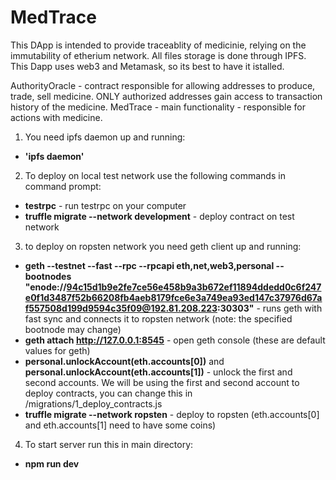 # MedTrace

This DApp is intended to provide traceablity of medicinie, relying on the immutability of etherium network.
All files storage is done through IPFS. This Dapp uses web3 and Metamask, so its best to have it istalled.

AuthorityOracle - contract responsible for allowing addresses to produce, trade, sell medicine. 
ONLY authorized addresses gain access to transaction history of the medicine.
MedTrace - main functionality - responsible for actions with medicine.

1. You need ipfs daemon up and running:
  - **'ipfs daemon'**

2. To deploy on local test network use the following commands in command prompt: 
  - **testrpc** - run testrpc on your computer
  - **truffle migrate --network development** - deploy contract on test network
  
3. to deploy on ropsten network you need geth client up and running:
  - **geth --testnet --fast --rpc --rpcapi eth,net,web3,personal --bootnodes "enode://94c15d1b9e2fe7ce56e458b9a3b672ef11894ddedd0c6f247e0f1d3487f52b66208fb4aeb8179fce6e3a749ea93ed147c37976d67af557508d199d9594c35f09@192.81.208.223:30303"** - runs geth with fast sync and connects it to ropsten network (note: the specified bootnode may change)
  - **geth attach http://127.0.0.1:8545** - open geth console (these are default values for geth)
  - **personal.unlockAccount(eth.accounts[0])** and **personal.unlockAccount(eth.accounts[1])** - unlock the first and second accounts. We will be using the first and second account to deploy contracts, you can change this in /migrations/1_deploy_contracts.js
  - **truffle migrate --network ropsten** - deploy to ropsten (eth.accounts[0] and eth.accounts[1] need to have some coins)
  
4. To start server run this in main directory:
  - **npm run dev**
